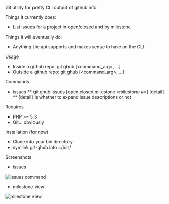 Git utility for pretty CLI output of github info

Things it currently does:

* List issues for a project in open/closed and by milestone

Things it will eventually do:

* Anything the api supports and makes sense to have on the CLI

Usage

* Inside a github repo: git ghub <command> [<command_arg>, ...]
* Outside a github repo: git ghub <user> <repo> <command> [<command_arg>, ...]

Commands

* issues
** git ghub issues [open,closed,milestone <milestone #>] [detail]
** [detail] is whether to expand issue descriptions or not

Requires

* PHP >= 5.3
* Git... obviously

Installation (for now)

* Clone into your bin directory
* symlink git-ghub into ~/bin/

Screenshots

* issues


![issues command][issues]

* milestone view


![milestone view][milestone]


[issues]: https://github.com/shawncplus/ghub/raw/gh-docs/issues.png
[milestone]: https://github.com/shawncplus/ghub/raw/gh-docs/milestone.png

